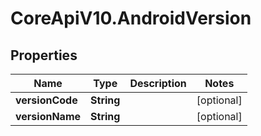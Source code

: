 # CoreApiV10.AndroidVersion

## Properties
Name | Type | Description | Notes
------------ | ------------- | ------------- | -------------
**versionCode** | **String** |  | [optional] 
**versionName** | **String** |  | [optional] 


